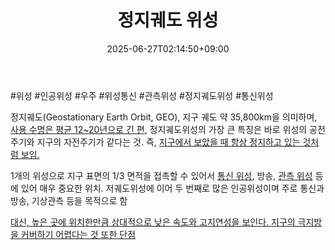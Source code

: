 ﻿---
title: "정지궤도 위성"
date: 2025-06-27T02:14:50+09:00
lastmod: 2025-06-27T02:14:50+09:00
type: docs
sidebar:
  open: true
weight: 7
---
<div style="display:none">
  <meta property="article:published_time" content="2025-06-26T17:14:50Z" />
  <meta property="article:modified_time" content="2025-06-26T17:14:50Z" />
</div>
#위성 #인공위성 #우주 #위성통신 #관측위성 #정지궤도위성 #통신위성 

정지궤도(Geostationary Earth Orbit, GEO), 지구 궤도 약 35,800km을 의미하며, [사용 수명은 평균 12~20년으로 긴 편](★%2011.7_국내%20우주%20발사체%20제조시장%20분석.pdf#page=34&selection=133,0,266,2&color=yellow), 정지궤도위성의 가장 큰 특징은 바로 위성의 공전주기와 지구의 자전주기가 같다는 것. 즉, [지구에서 보았을 때 항상 정지하고 있는 것처럼 보임.](★%2011.7_국내%20우주%20발사체%20제조시장%20분석.pdf#page=34&selection=270,0,330,1&color=yellow)

1개의 위성으로 지구 표면의 1/3 면적을 접촉할 수 있어서 [통신 위성](/industry-study/통신-위성/), 방송, [관측 위성](/industry-study/관측-위성/) 등에 있어 매우 중요한 위치. 저궤도위성에 이어 두 번째로 많은 인공위성이며 주로 통신과 방송, 기상관측 등을 목적으로 함

[대신, 높은 곳에 위치한만큼 상대적으로 낮은 속도와 고지연성을 보인다. 지구의 극지방을 커버하기 어렵다는 것 또한 단점](★%201.17_이미%20불붙은%20도화선.pdf#page=19&selection=291,0,341,2&color=yellow)

